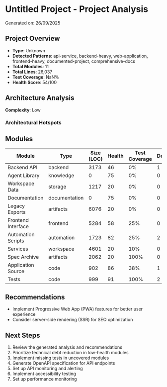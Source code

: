 # Untitled Project - Project Analysis

Generated on: 26/09/2025

## Project Overview

- **Type**: Unknown
- **Detected Patterns**: api-service, backend-heavy, web-application, frontend-heavy, documented-project, comprehensive-docs
- **Total Modules**: 11
- **Total Lines**: 26,037
- **Test Coverage**: NaN%
- **Health Score**: 54/100

## Architecture Analysis

**Complexity**: Low

### Architectural Hotspots



## Modules

| Module | Type | Size (LOC) | Health | Test Coverage | Dependencies |
|--------|------|------------|---------|---------------|--------------|
| Backend API | backend | 3173 | 46 | 0% | 1 |
| Agent Library | knowledge | 0 | 75 | 0% | 0 |
| Workspace Data | storage | 1217 | 20 | 0% | 0 |
| Documentation | documentation | 0 | 75 | 0% | 0 |
| Legacy Exports | artifacts | 6076 | 20 | 0% | 0 |
| Frontend Interface | frontend | 5284 | 58 | 25% | 0 |
| Automation Scripts | automation | 1723 | 82 | 25% | 2 |
| Services | workspace | 4601 | 20 | 10% | 0 |
| Spec Archive | artifacts | 2062 | 20 | 100% | 0 |
| Application Source | code | 902 | 86 | 38% | 1 |
| Tests | code | 999 | 91 | 100% | 2 |

## Recommendations

- Implement Progressive Web App (PWA) features for better user experience
- Consider server-side rendering (SSR) for SEO optimization

## Next Steps

1. Review the generated analysis and recommendations
1. Prioritize technical debt reduction in low-health modules
1. Implement missing tests in uncovered modules
1. Generate OpenAPI specification for API endpoints
1. Set up API monitoring and alerting
1. Implement accessibility testing
1. Set up performance monitoring
